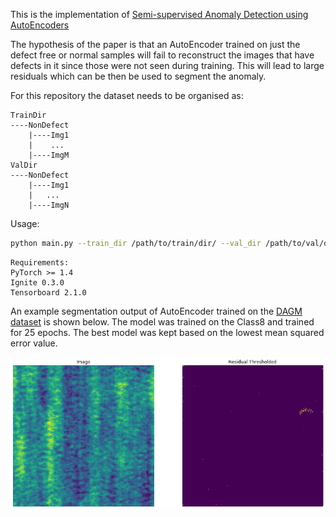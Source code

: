 This is the implementation of [Semi-supervised Anomaly Detection using AutoEncoders](https://arxiv.org/abs/2001.03674 "Semi-supervised Anomaly Detection using AutoEncoders")

The hypothesis of the paper is that an AutoEncoder trained on just the defect free or normal samples will fail to reconstruct the images that have defects in it since those were not seen during training. This will lead to large residuals which can be then be used to segment the anomaly.

For this repository the dataset needs to be organised as:
```
TrainDir
----NonDefect
    |----Img1
	|    ...
    |----ImgM
ValDir
----NonDefect
    |----Img1
	|	...
    |----ImgN
```

Usage:
```bash
python main.py --train_dir /path/to/train/dir/ --val_dir /path/to/val/dir
```

```
Requirements:
PyTorch >= 1.4
Ignite 0.3.0
Tensorboard 2.1.0
```

An example segmentation output of AutoEncoder trained on the [DAGM dataset](https://hci.iwr.uni-heidelberg.de/content/weakly-supervised-learning-industrial-optical-inspection "DAGM dataset") is shown below. The model was trained on the Class8 and trained for 25 epochs. The best model was kept based on the lowest mean squared error value.

![Sample segmentation output](image/sample_detection.png)
